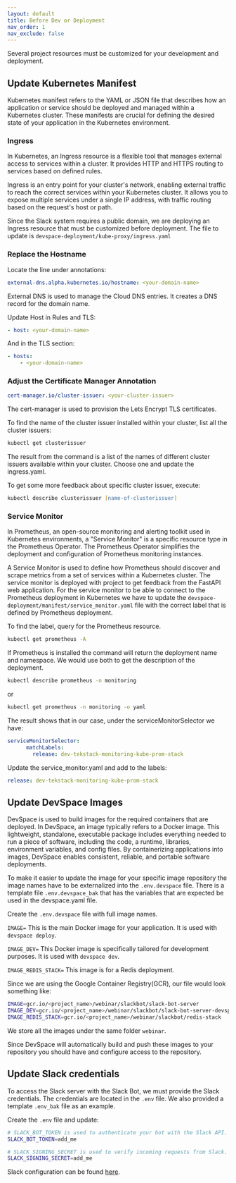 ```yaml
---
layout: default
title: Before Dev or Deployment
nav_order: 1
nav_exclude: false
---
```


Several project resources must be customized for your development and deployment.

## Update Kubernetes Manifest

Kubernetes manifest refers to the YAML or JSON file that describes how an application or service should be deployed and managed within a Kubernetes cluster. These manifests are crucial for defining the desired state of your application in the Kubernetes environment.

### Ingress

In Kubernetes, an Ingress resource is a flexible tool that manages external access to services within a cluster. It provides HTTP and HTTPS routing to services based on defined rules.

Ingress is an entry point for your cluster's network, enabling external traffic to reach the correct services within your Kubernetes cluster. It allows you to expose multiple services under a single IP address, with traffic routing based on the request's host or path.

Since the Slack system requires a public domain, we are deploying an Ingress resource that must be customized before deployment. The file to update is `devspace-deployment/kube-proxy/ingress.yaml`

### Replace the Hostname

Locate the line under annotations:

```yaml
external-dns.alpha.kubernetes.io/hostname: <your-domain-name>
```

External DNS is used to manage the Cloud DNS entries. It creates a DNS record for the domain name.

Update Host in Rules and TLS:

```yaml
- host: <your-domain-name>
```

And in the TLS section:

```yaml
- hosts:
    - <your-domain-name>
```

### Adjust the Certificate Manager Annotation

```yaml
cert-manager.io/cluster-issuer: <your-cluster-issuer>
```

The cert-manager is used to provision the Lets Encrypt TLS certificates.

To find the name of the cluster issuer installed within your cluster, list all the cluster issuers:

```zsh
kubectl get clusterissuer
```

The result from the command is a list of the names of different cluster issuers available within your cluster. Choose one and update the ingress.yaml.

To get some more feedback about specific cluster issuer, execute:

```zsh
kubectl describe clusterissuer [name-of-clusterissuer]
```

### Service Monitor

In Prometheus, an open-source monitoring and alerting toolkit used in Kubernetes environments, a "Service Monitor" is a specific resource type in the Prometheus Operator. The Prometheus Operator simplifies the deployment and configuration of Prometheus monitoring instances.

A Service Monitor is used to define how Prometheus should discover and scrape metrics from a set of services within a Kubernetes cluster. The service monitor is deployed with project to get feedback from the FastAPI web application. For the service monitor to be able to connect to the Prometheus deployment in Kubernetes we have to update the ```devspace-deployment/manifest/service_monitor.yaml``` file with the correct label that is defined by Prometheus deployment.

To find the label, query for the Prometheus resource.

```zsh
kubectl get prometheus -A
```

If Prometheus is installed the command will return the deployment name and namespace. We would use both to get the description of the deployment.

```zsh
kubectl describe prometheus -n monitoring 
```

or

```zsh
kubectl get prometheus -n monitoring -o yaml
```

The result shows that in our case, under the serviceMonitorSelector we have:

```yaml
serviceMonitorSelector:
      matchLabels:
        release: dev-tekstack-monitoring-kube-prom-stack
```

Update the service_monitor.yaml and add to the labels:

```yaml
release: dev-tekstack-monitoring-kube-prom-stack
```

## Update DevSpace Images

DevSpace is used to build images for the required containers that are deployed. In DevSpace, an image typically refers to a Docker image. This lightweight, standalone, executable package includes everything needed to run a piece of software, including the code, a runtime, libraries, environment variables, and config files. By containerizing applications into images, DevSpace enables consistent, reliable, and portable software deployments.

To make it easier to update the image for your specific image repository the image names have to be externalized into the ```.env.devspace``` file. There is a template file ```.env.devspace_bak``` that has the variables that are expected be used in the devspace.yaml file.

Create the ```.env.devspace``` file with full image names.

`IMAGE=` This is the main Docker image for your application. It is used with `devspace deploy`.

`IMAGE_DEV=` This Docker image is specifically tailored for development purposes. It is used with `devspace dev`.

`IMAGE_REDIS_STACK=` This image is for a Redis deployment.

Since we are using the Google Container Registry(GCR), our file would look something like:

```zsh
IMAGE=gcr.io/<project_name>/webinar/slackbot/slack-bot-server
IMAGE_DEV=gcr.io/<project_name>/webinar/slackbot/slack-bot-server-devspace
IMAGE_REDIS_STACK=gcr.io/<project_name>/webinar/slackbot/redis-stack
```

We store all the images under the same folder `webinar`.

Since DevSpace will automatically build and push these images to your repository you should have and configure access to the repository.

## Update Slack credentials

To access the Slack server with the Slack Bot, we must provide the Slack credentials. The credentials are located in the `.env` file. We also provided a template `.env_bak` file as an example.

Create the `.env` file and update:

```zsh
# SLACK_BOT_TOKEN is used to authenticate your bot with the Slack API.
SLACK_BOT_TOKEN=add_me

# SLACK_SIGNING_SECRET is used to verify incoming requests from Slack.
SLACK_SIGNING_SECRET=add_me
```

Slack configuration can be found [here](slack.html).
